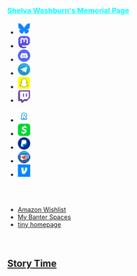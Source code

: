 <script src="https://www.gstatic.com/firebasejs/5.1.0/firebase-app.js"></script>
<script src="https://www.gstatic.com/firebasejs/5.1.0/firebase-database.js"></script>
<script src="/assets/js/home.js"></script>
<section>
	<script src="/assets/js/hash-redirect.js"></script>
	<div id="mom" class="holder center">
		<h3 style="padding-top: 1em;"><a href="/mom" style="color:#0ff;">Shelva Washburn's Memorial Page</a></h3>
	</div>
	<div class="holder center">
		<nav>
			<ul>
				<li><a href="https://bsky.app/profile/rev-lunar.bsky.social" target="_blank"><img src="/assets/img/contact/bluesky.png" alt="Bluesky icon" style="width:2em; height:2em;"></a></li>
				<li><a href="https://mas.to/@lunar" rel="me" target="_blank"><img src="/assets/img/contact/mastodon.png" alt="Mastodon icon" style="width:2em; height:2em;"></a></li>
				<li><a href="https://discordapp.com/users/206291426932293634" target="_blank"><img src="/assets/img/contact/discord.png" alt="Discord icon" style="width:2em; height:2em;"></a></li>
				<li><a href="https://t.me/Rev_Lunar" target="_blank"><img src="/assets/img/contact/telegram.png" alt="Telegram icon" style="width:2em; height:2em;"></a></li>
				<li><a href="https://www.snapchat.com/add/rev_lunar" target="_blank"><img src="/assets/img/contact/snapchat.png" alt="Snapchat icon" style="width:2em; height:2em;"></a></li>
				<li><a href="https://www.twitch.tv/rev_lunar" target="_blank"><img src="/assets/img/contact/twitch.png" alt="Twitch icon" style="width:2em; height:2em;"></a></li>
			</ul>
		</nav>
	</div>
	<div class="holder center">
		<nav>
			<ul>
				<li><a href="https://pay.revolut.com/profile/revlunar" target="_blank"><img src="/assets/img/pay/revolut.png" alt="Revolut icon" style="width:2em; height:2em;"></a></li>
				<li><a href="https://cash.app/$revlunar" target="_blank"><img src="/assets/img/pay/cashapp.png" alt="Cashapp icon" style="width:2em; height:2em;"></a></li>
				<li><a href="https://www.paypal.me/lunartiger" target="_blank"><img src="/assets/img/pay/paypal.png" alt="PayPal icon" style="width:2em; height:2em;"></a></li>
				<li><a href="https://ko-fi.com/rev_lunar" target="_blank"><img src="/assets/img/pay/kofi.png" alt="KoFi icon" style="width:2em; height:2em;"></a></li>
				<li><a href="https://account.venmo.com/u/rev_lunar" target="_blank"><img src="/assets/img/pay/venmo.png" alt="Venmo icon" style="width:2em; height:2em;"></a></li>
			</ul>
		</nav>
	</div>
	<iframe id="musicembed" allow="encrypted-media" class="jsstuff" style="max-width:100%;height:0px;width:0px;border: 0px" allowfullscreen="true"></iframe>
	<hr style="height:4px; visibility:hidden;" class="jsstuff">
	<div class="holder center">
		<nav>
			<ul>
				<li><a href="https://www.amazon.com/hz/wishlist/ls/3BFK7H90M9CFT" id="amazon-wishlist" target="_blank">Amazon Wishlist</a></li>
				<li><a href="https://lunartiger.github.io/banter" id="banter-spaces">My Banter Spaces</a></li>
				<li><a href="https://lunar.bant.ing">tiny homepage</a></li>
			</ul>
		</nav>
	</div>
	<script type="module" src="https://cdn.jsdelivr.net/npm/bsky-embed/dist/bsky-embed.es.js" async></script>
	<bsky-embed
		username="rev-lunar.bsky.social"
		mode="dark"
		limit="5"
	>
	</bsky-embed>
	<hr style="height:4px; visibility:hidden;" class="jsstuff">
	<div id="story-time" class="holder center"><h2 style="padding-top: 1em;"><a href="https://story-time.bant.ing">Story Time</a></h2><!--<p id="bookSat"></p><p id="bookSun"></p>--></div>
	<!--<div id="mastodon" class="holder center" style="padding: 8px 1% 0;">
		<iframe id="mastodon-feed" allowfullscreen sandbox="allow-top-navigation allow-scripts" width="98%" height="569" style="max-width:369;" src="https://www.mastofeed.com/apiv2/feed?userurl=https%3A%2F%2Fmas.to%2Fusers%2Flunar&theme=dark&size=77&header=false&replies=false&boosts=true"></iframe>
		<p style="font-size:10px;"><a rel="me" href="https://mas.to/@lunar" target="_blank" id="mastodon-link" data-parent="social">open full timeline</a></p>
	</div>-->
	<div id="messageembed" class="holder center jsstuff"></div>
	<!--
		<div id="lunar-location" class="holder center"></div>
		<hr style="height:4px; visibility:hidden;">
		<script src="https://mas.to/embed.js" async="async"></script>
	<!---->
</section>
<script>(()=>{const a = document.getElementById('navhome'); if(!!a){a.style.backgroundColor = "#077"};})();</script>